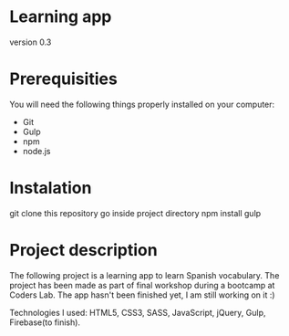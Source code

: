 # Learning app

version 0.3

# Prerequisities

You will need the following things properly installed on your computer:

- Git
- Gulp
- npm
- node.js

# Instalation

git clone this repository
go inside project directory
npm install
gulp

# Project description

The following project is a learning app to learn Spanish vocabulary.
The project has been made as part of final workshop during a bootcamp at Coders Lab.
The app hasn't been finished yet, I am still working on it :)

Technologies I used:
HTML5, CSS3, SASS, JavaScript, jQuery, Gulp, Firebase(to finish).

